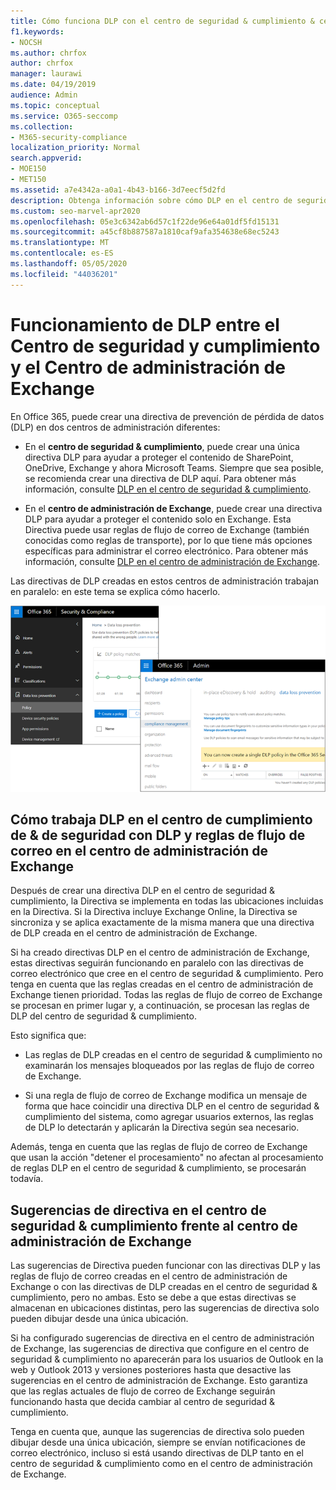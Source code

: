 ```yaml
---
title: Cómo funciona DLP con el centro de seguridad & cumplimiento & centro de administración de Exchange
f1.keywords:
- NOCSH
ms.author: chrfox
author: chrfox
manager: laurawi
ms.date: 04/19/2019
audience: Admin
ms.topic: conceptual
ms.service: O365-seccomp
ms.collection:
- M365-security-compliance
localization_priority: Normal
search.appverid:
- MOE150
- MET150
ms.assetid: a7e4342a-a0a1-4b43-b166-3d7eecf5d2fd
description: Obtenga información sobre cómo DLP en el centro de seguridad & cumplimiento funciona con DLP y reglas de flujo de correo (reglas de transporte) en el centro de administración de Exchange.
ms.custom: seo-marvel-apr2020
ms.openlocfilehash: 05e3c6342ab6d57c1f22de96e64a01df5fd15131
ms.sourcegitcommit: a45cf8b887587a1810caf9afa354638e68ec5243
ms.translationtype: MT
ms.contentlocale: es-ES
ms.lasthandoff: 05/05/2020
ms.locfileid: "44036201"
---
```

# <a name="how-dlp-works-between-the-security--compliance-center-and-exchange-admin-center"></a>Funcionamiento de DLP entre el Centro de seguridad y cumplimiento y el Centro de administración de Exchange

En Office 365, puede crear una directiva de prevención de pérdida de datos (DLP) en dos centros de administración diferentes:
  
- En el **centro de seguridad & cumplimiento**, puede crear una única directiva DLP para ayudar a proteger el contenido de SharePoint, OneDrive, Exchange y ahora Microsoft Teams. Siempre que sea posible, se recomienda crear una directiva de DLP aquí. Para obtener más información, consulte [DLP en el centro de seguridad & cumplimiento](data-loss-prevention-policies.md).
    
- En el **centro de administración de Exchange**, puede crear una directiva DLP para ayudar a proteger el contenido solo en Exchange. Esta Directiva puede usar reglas de flujo de correo de Exchange (también conocidas como reglas de transporte), por lo que tiene más opciones específicas para administrar el correo electrónico. Para obtener más información, consulte [DLP en el centro de administración de Exchange](https://go.microsoft.com/fwlink/?linkid=852311).
    
Las directivas de DLP creadas en estos centros de administración trabajan en paralelo: en este tema se explica cómo hacerlo.
  
![Páginas de DLP en el centro de seguridad y cumplimiento y el centro de administración de Exchange](../media/d3eaa7e7-3b16-457b-bd9c-26707f7b584f.png)
  
## <a name="how-dlp-in-the-security--compliance-center-works-with-dlp-and-mail-flow-rules-in-the-exchange-admin-center"></a>Cómo trabaja DLP en el centro de cumplimiento de & de seguridad con DLP y reglas de flujo de correo en el centro de administración de Exchange

Después de crear una directiva DLP en el centro de seguridad & cumplimiento, la Directiva se implementa en todas las ubicaciones incluidas en la Directiva. Si la Directiva incluye Exchange Online, la Directiva se sincroniza y se aplica exactamente de la misma manera que una directiva de DLP creada en el centro de administración de Exchange. 
  
Si ha creado directivas DLP en el centro de administración de Exchange, estas directivas seguirán funcionando en paralelo con las directivas de correo electrónico que cree en el centro de seguridad & cumplimiento. Pero tenga en cuenta que las reglas creadas en el centro de administración de Exchange tienen prioridad. Todas las reglas de flujo de correo de Exchange se procesan en primer lugar y, a continuación, se procesan las reglas de DLP del centro de seguridad & cumplimiento.
  
Esto significa que:
  
- Las reglas de DLP creadas en el centro de seguridad & cumplimiento no examinarán los mensajes bloqueados por las reglas de flujo de correo de Exchange.
    
- Si una regla de flujo de correo de Exchange modifica un mensaje de forma que hace coincidir una directiva DLP en el centro de seguridad & cumplimiento del sistema, como agregar usuarios externos, las reglas de DLP lo detectarán y aplicarán la Directiva según sea necesario.
    
Además, tenga en cuenta que las reglas de flujo de correo de Exchange que usan la acción "detener el procesamiento" no afectan al procesamiento de reglas DLP en el centro de seguridad & cumplimiento, se procesarán todavía.
  
## <a name="policy-tips-in-the-security--compliance-center-vs-the-exchange-admin-center"></a>Sugerencias de directiva en el centro de seguridad & cumplimiento frente al centro de administración de Exchange

Las sugerencias de Directiva pueden funcionar con las directivas DLP y las reglas de flujo de correo creadas en el centro de administración de Exchange o con las directivas de DLP creadas en el centro de seguridad & cumplimiento, pero no ambas. Esto se debe a que estas directivas se almacenan en ubicaciones distintas, pero las sugerencias de directiva solo pueden dibujar desde una única ubicación.
  
Si ha configurado sugerencias de directiva en el centro de administración de Exchange, las sugerencias de directiva que configure en el centro de seguridad & cumplimiento no aparecerán para los usuarios de Outlook en la web y Outlook 2013 y versiones posteriores hasta que desactive las sugerencias en el centro de administración de Exchange. Esto garantiza que las reglas actuales de flujo de correo de Exchange seguirán funcionando hasta que decida cambiar al centro de seguridad & cumplimiento.
  
Tenga en cuenta que, aunque las sugerencias de directiva solo pueden dibujar desde una única ubicación, siempre se envían notificaciones de correo electrónico, incluso si está usando directivas de DLP tanto en el centro de seguridad & cumplimiento como en el centro de administración de Exchange.
  


